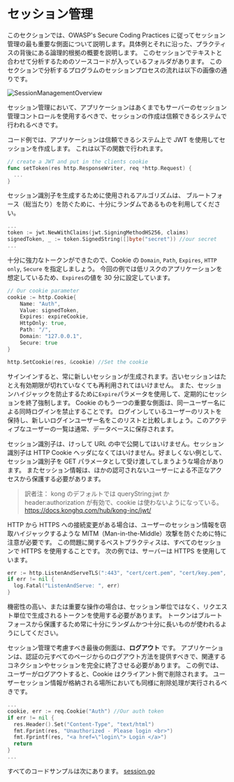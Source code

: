 セッション管理
===========

このセクションでは、OWASP's Secure Coding Practices に従ってセッション管理の最も重要な側面について説明します。具体例とそれに沿った、プラクティスの背後にある論理的根拠の概要を説明します。
このセッションでテキストと合わせて分析するためのソースコードが入っているフォルダがあります。
このセクションで分析するプログラムのセッションプロセスの流れは以下の画像の通りです。

![SessionManagementOverview](img/SessionManagementOverview.png)

セッション管理において、アプリケーションはあくまでもサーバーのセッション管理コントロールを使用するべきで、セッションの作成は信頼できるシステムで行われるべきです。

コード例では、アプリケーションは信頼できるシステム上で JWT を使用してセッションを作成します。
これは以下の関数で行われます。

```go
// create a JWT and put in the clients cookie
func setToken(res http.ResponseWriter, req *http.Request) {
  ...
}
```

セッション識別子を生成するために使用されるアルゴリズムは、
ブルートフォース（総当たり）を防ぐために、十分にランダムであるものを利用してください。

```go
...
token := jwt.NewWithClaims(jwt.SigningMethodHS256, claims)
signedToken, _ := token.SignedString([]byte("secret")) //our secret
...
```

十分に強力なトークンができたので、Cookie の `Domain`, `Path`, `Expires`, `HTTP only`, `Secure` を指定しましょう。
今回の例では低リスクのアプリケーションを想定しているため、`Expires`の値を 30 分に設定しています。

```go
// Our cookie parameter
cookie := http.Cookie{
    Name: "Auth",
    Value: signedToken,
    Expires: expireCookie,
    HttpOnly: true,
    Path: "/",
    Domain: "127.0.0.1",
    Secure: true
}

http.SetCookie(res, &cookie) //Set the cookie
```

サインインすると、常に新しいセッションが生成されます。古いセッションはたとえ有効期限が切れていなくても再利用されてはいけません。
また、セッションハイジャックを防止するために`Expire`パラメータを使用して、定期的にセッションを終了強制します。
Cookie のもう一つの重要な側面は、同一ユーザー名による同時ログインを禁止することです。
ログインしているユーザーのリストを保持し、新しいログインユーザー名をこのリストと比較しましょう。このアクティブなユーザーの一覧は通常、データベースに保存されます。

セッション識別子は、けっして URL の中で公開してはいけません。セッション識別子は
HTTP Cookie ヘッダになくてはいけません。好ましくない例として、セッション識別子を GET パラメータとして受け渡してしまうような場合があります。
またセッション情報は、ほかの認可されないユーザーによる不正なアクセスから保護する必要があります。
> 訳者注： kong のデフォルトでは queryString:jwt か header:authorization が有効で、cookie は使わないようになっている。 https://docs.konghq.com/hub/kong-inc/jwt/

HTTP から HTTPS への接続変更がある場合は、ユーザーのセッション情報を窃取ハイジャックするような MITM（Man-in-the-Middle）攻撃を防ぐために特に注意が必要です。
この問題に関するベストプラクティスは、すべてのセッションで HTTPS を使用することです。
次の例では、サーバーは HTTPS を使用しています。

```go
err := http.ListenAndServeTLS(":443", "cert/cert.pem", "cert/key.pem", nil)
if err != nil {
  log.Fatal("ListenAndServe: ", err)
}
```

機密性の高い、または重要な操作の場合は、セッション単位ではなく、リクエスト単位で生成されるトークンを使用する必要があります。
トークンはブルートフォースから保護するため常に十分にランダムかつ十分に長いものが使われるようにしてください。

セッション管理で考慮すべき最後の側面は、**ログアウト** です。
アプリケーションは、認証の元すべてのページからのログアウト方法を提供すべきで、関連するコネクションやセッションを完全に終了させる必要があります。
この例では、ユーザーがログアウトすると、Cookie はクライアント側で削除されます。
ユーザーセッション情報が格納される場所においても同様に削除処理が実行されるべきです。

```go
...
cookie, err := req.Cookie("Auth") //Our auth token
if err != nil {
  res.Header().Set("Content-Type", "text/html")
  fmt.Fprint(res, "Unauthorized - Please login <br>")
  fmt.Fprintf(res, "<a href=\"login\"> Login </a>")
  return
}
...
```
すべてのコードサンプルは次にあります。 [session.go](session.go)
